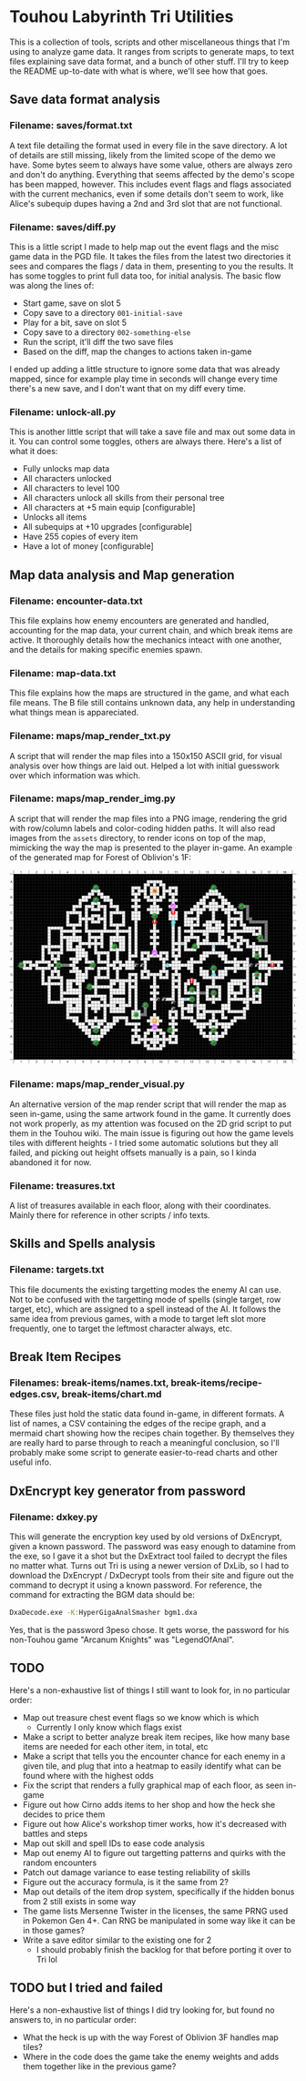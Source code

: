 # Touhou Labyrinth Tri Utilities

This is a collection of tools, scripts and other miscellaneous things that I'm using to analyze game data. It ranges from scripts to generate maps, to text files explaining save data format, and a bunch of other stuff. I'll try to keep the README up-to-date with what is where, we'll see how that goes.

## Save data format analysis

### Filename: saves/format.txt

A text file detailing the format used in every file in the save directory. A lot of details are still missing, likely from the limited scope of the demo we have. Some bytes seem to always have some value, others are always zero and don't do anything. Everything that seems affected by the demo's scope has been mapped, however. This includes event flags and flags associated with the current mechanics, even if some details don't seem to work, like Alice's subequip dupes having a 2nd and 3rd slot that are not functional.

### Filename: saves/diff.py

This is a little script I made to help map out the event flags and the misc game data in the PGD file. It takes the files from the latest two directories it sees and compares the flags / data in them, presenting to you the results. It has some toggles to print full data too, for initial analysis. The basic flow was along the lines of:

- Start game, save on slot 5
- Copy save to a directory `001-initial-save`
- Play for a bit, save on slot 5
- Copy save to a directory `002-something-else`
- Run the script, it'll diff the two save files
- Based on the diff, map the changes to actions taken in-game

I ended up adding a little structure to ignore some data that was already mapped, since for example play time in seconds will change every time there's a new save, and I don't want that on my diff every time.

### Filename: unlock-all.py

This is another little script that will take a save file and max out some data in it. You can control some toggles, others are always there. Here's a list of what it does:

- Fully unlocks map data
- All characters unlocked
- All characters to level 100
- All characters unlock all skills from their personal tree
- All characters at +5 main equip [configurable]
- Unlocks all items
- All subequips at +10 upgrades [configurable]
- Have 255 copies of every item
- Have a lot of money [configurable]

## Map data analysis and Map generation

### Filename: encounter-data.txt

This file explains how enemy encounters are generated and handled, accounting for the map data, your current chain, and which break items are active. It thoroughly details how the mechanics inteact with one another, and the details for making specific enemies spawn.

### Filename: map-data.txt

This file explains how the maps are structured in the game, and what each file means. The B file still contains unknown data, any help in understanding what things mean is appareciated.

### Filename: maps/map_render_txt.py

A script that will render the map files into a 150x150 ASCII grid, for visual analysis over how things are laid out. Helped a lot with initial guesswork over which information was which.

### Filename: maps/map_render_img.py

A script that will render the map files into a PNG image, rendering the grid with row/column labels and color-coding hidden paths. It will also read images from the `assets` directory, to render icons on top of the map, mimicking the way the map is presented to the player in-game. An example of the generated map for Forest of Oblivion's 1F:

![](maps/oblivion_1f.png)

### Filename: maps/map_render_visual.py

An alternative version of the map render script that will render the map as seen in-game, using the same artwork found in the game. It currently does not work properly, as my attention was focused on the 2D grid script to put them in the Touhou wiki. The main issue is figuring out how the game levels tiles with different heights - I tried some automatic solutions but they all failed, and picking out height offsets manually is a pain, so I kinda abandoned it for now.

### Filename: treasures.txt

A list of treasures available in each floor, along with their coordinates. Mainly there for reference in other scripts / info texts.

## Skills and Spells analysis

### Filename: targets.txt

This file documents the existing targetting modes the enemy AI can use. Not to be confused with the targetting mode of spells (single target, row target, etc), which are assigned to a spell instead of the AI. It follows the same idea from previous games, with a mode to target left slot more frequently, one to target the leftmost character always, etc.

## Break Item Recipes

### Filenames: break-items/names.txt, break-items/recipe-edges.csv, break-items/chart.md

These files just hold the static data found in-game, in different formats. A list of names, a CSV containing the edges of the recipe graph, and a mermaid chart showing how the recipes chain together. By themselves they are really hard to parse through to reach a meaningful conclusion, so I'll probably make some script to generate easier-to-read charts and other useful info.

## DxEncrypt key generator from password

### Filename: dxkey.py

This will generate the encryption key used by old versions of DxEncrypt, given a known password. The password was easy enough to datamine from the exe, so I gave it a shot but the DxExtract tool failed to decrypt the files no matter what. Turns out Tri is using a newer version of DxLib, so I had to download the DxEncrypt / DxDecrypt tools from their site and figure out the command to decrypt it using a known password. For reference, the command for extracting the BGM data should be:

```cmd
DxaDecode.exe -K:HyperGigaAnalSmasher bgm1.dxa
```

Yes, that is the password 3peso chose. It gets worse, the password for his non-Touhou game "Arcanum Knights" was "LegendOfAnal".

## TODO

Here's a non-exhaustive list of things I still want to look for, in no particular order:

- Map out treasure chest event flags so we know which is which
  - Currently I only know which flags exist
- Make a script to better analyze break item recipes, like how many base items are needed for each other item, in total, etc
- Make a script that tells you the encounter chance for each enemy in a given tile, and plug that into a heatmap to easily identify what can be found where with the highest odds
- Fix the script that renders a fully graphical map of each floor, as seen in-game
- Figure out how Cirno adds items to her shop and how the heck she decides to price them
- Figure out how Alice's workshop timer works, how it's decreased with battles and steps
- Map out skill and spell IDs to ease code analysis
- Map out enemy AI to figure out targetting patterns and quirks with the random encounters
- Patch out damage variance to ease testing reliability of skills
- Figure out the accuracy formula, is it the same from 2?
- Map out details of the item drop system, specifically if the hidden bonus from 2 still exists in some way
- The game lists Mersenne Twister in the licenses, the same PRNG used in Pokemon Gen 4+. Can RNG be manipulated in some way like it can be in those games?
- Write a save editor similar to the existing one for 2
  - I should probably finish the backlog for that before porting it over to Tri lol

## TODO but I tried and failed

Here's a non-exhaustive list of things I did try looking for, but found no answers to, in no particular order:

- What the heck is up with the way Forest of Oblivion 3F handles map tiles?
- Where in the code does the game take the enemy weights and adds them together like in the previous game?
